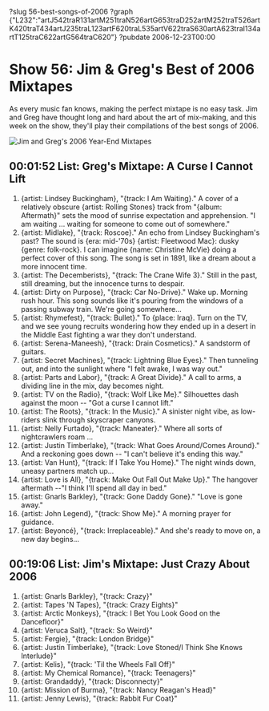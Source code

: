 ?slug 56-best-songs-of-2006
?graph {"L232":"artJ542traR131artM251traN526artG653traD252artM252traT526artK420traT434artJ235traL123artF620traL535artV622traS630artA623traI134artT125traC622artG564traC620"}
?pubdate 2006-12-23T00:00

# Show 56: Jim & Greg's Best of 2006 Mixtapes
As every music fan knows, making the perfect mixtape is no easy task. Jim and Greg have thought long and hard about the art of mix-making, and this week on the show, they'll play their compilations of the best songs of 2006.

![Jim and Greg's 2006 Year-End Mixtapes](http://static.soundopinions.org/images/mixtapes.jpg)


## 00:01:52 List: Greg's Mixtape: A Curse I Cannot Lift

1. {artist: Lindsey Buckingham}, "{track: I Am Waiting}." A cover of a relatively obscure {artist: Rolling Stones} track from "{album: Aftermath}" sets the mood of sunrise expectation and apprehension. "I am waiting ... waiting for someone to come out of somewhere." 
2. {artist: Midlake}, "{track: Roscoe}." An echo from Lindsey Buckingham's past? The sound is {era: mid-'70s} {artist: Fleetwood Mac}: dusky {genre: folk-rock}. I can imagine {name: Christine McVie} doing a perfect cover of this song. The song is set in 1891, like a dream about a more innocent time.
3. {artist: The Decemberists}, "{track: The Crane Wife 3}." Still in the past, still dreaming, but the innocence turns to despair.
4. {artist: Dirty on Purpose}, "{track: Car No-Drive}." Wake up. Morning rush hour. This song sounds like it's pouring from the windows of a passing subway train. We're going somewhere...
5. {artist: Rhymefest}, "{track: Bullet}." To {place: Iraq}. Turn on the TV, and we see young recruits wondering how they ended up in a desert in the Middle East fighting a war they don't understand.
6. {artist: Serena-Maneesh}, "{track: Drain Cosmetics}." A sandstorm of guitars.
7. {artist: Secret Machines}, "{track: Lightning Blue Eyes}." Then tunneling out, and into the sunlight where "I felt awake, I was way out."
8. {artist: Parts and Labor}, "{track: A Great Divide}." A call to arms, a dividing line in the mix, day becomes night. 
9. {artist: TV on the Radio}, "{track: Wolf Like Me}." Silhouettes dash against the moon -- "Got a curse I cannot lift." 
10. {artist: The Roots}, "{track: In the Music}." A sinister night vibe, as low-riders slink through skyscraper canyons.
11. {artist: Nelly Furtado}, "{track: Maneater}." Where all sorts of nightcrawlers roam ...
12. {artist: Justin Timberlake}, "{track: What Goes Around/Comes Around}." And a reckoning goes down -- "I can't believe it's ending this way."
13. {artist: Van Hunt}, "{track: If I Take You Home}." The night winds down, uneasy partners match up...
14. {artist: Love is All}, "{track: Make Out Fall Out Make Up}." The hangover aftermath --"I think I'll spend all day in bed."
15. {artist: Gnarls Barkley}, "{track: Gone Daddy Gone}." "Love is gone away."
16. {artist: John Legend}, "{track: Show Me}." A morning prayer for guidance.
17. {artist: Beyoncé}, "{track: Irreplaceable}." And she's ready to move on, a new day begins... 

## 00:19:06 List: Jim's Mixtape: Just Crazy About 2006

1. {artist: Gnarls Barkley}, "{track: Crazy}"
2. {artist: Tapes 'N Tapes}, "{track: Crazy Eights}"
3. {artist: Arctic Monkeys}, "{track: I Bet You Look Good on the Dancefloor}"
4. {artist: Veruca Salt}, "{track: So Weird}"
5. {artist: Fergie}, "{track: London Bridge}"
6. {artist: Justin Timberlake}, "{track: Love Stoned/I Think She Knows Interlude}"
7. {artist: Kelis}, "{track: 'Til the Wheels Fall Off}"
8. {artist: My Chemical Romance}, "{track: Teenagers}"
9. {artist: Grandaddy}, "{track: Disconnecty}"
10. {artist: Mission of Burma}, "{track: Nancy Reagan's Head}"
11. {artist: Jenny Lewis}, "{track: Rabbit Fur Coat}"
